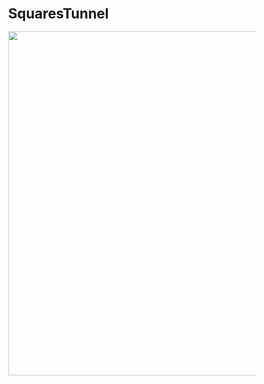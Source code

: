 # SquaresTunnel
<p align="center">
	<img width="700px" src="https://github.com/patakk/SquaresTunnel/blob/master/images/image.png">
</p>
			
